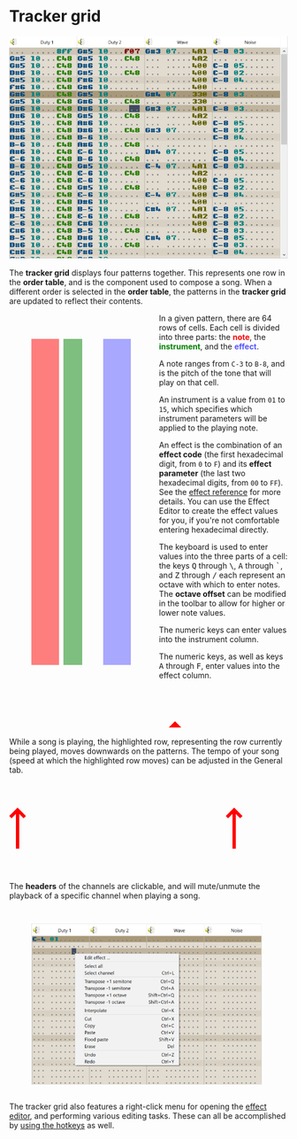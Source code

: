 # Tracker grid

![Screenshot of the tracker grid](../img/tracker_grid.png)

The **tracker grid** displays four patterns together.
This represents one row in the **order table**, and is the component used to compose a song.
When a different order is selected in the **order table**, the patterns in the **tracker grid** are updated to reflect their contents.

<style>
.note {
	color: red;
	fill: red;
}
.instr {
	color: green;
	fill: green;
}
.fx {
	color: #55f;
	fill: #55f;
}
rect { fill-opacity: 0.5; }

figure { float: left; }

use { stroke: red; stroke-width: 6px; }
</style>

<figure>
<svg width="191" height="623">
	<image href="../img/pattern.png"/>
	<rect x="0" y="32" width="50" height="589" class="note"/>
	<rect x="58" y="32" width="34" height="589" class="instr"/>
	<rect x="130" y="32" width="50" height="589" class="fx"/>
</svg>
</figure>

In a given pattern, there are 64 rows of cells.
Each cell is divided into three parts: the **<span class="note">note</span>**, the **<span class="instr">instrument</span>**, and the **<span class="fx">effect</span>**.

A note ranges from `C-3` to `B-8`, and is the pitch of the tone that will play on that cell.

An instrument is a value from `01` to `15`, which specifies which instrument parameters will be applied to the playing note.

An effect is the combination of an **effect code** (the first hexadecimal digit, from `0` to `F`) and its **effect parameter** (the last two hexadecimal digits, from `00` to `FF`).
See the [effect reference](./effect-reference.md) for more details.
You can use the Effect Editor to create the effect values for you, if you're not comfortable entering hexadecimal directly.

The keyboard is used to enter values into the three parts of a cell: the keys <kbd>Q</kbd> through <kbd>\\</kbd>, <kbd>A</kbd> through <kbd>\`</kbd>, and <kbd>Z</kbd> through <kbd>/</kbd> each represent an octave with which to enter notes.
The **octave offset** can be modified in the toolbar to allow for higher or lower note values.

The numeric keys can enter values into the instrument column.

The numeric keys, as well as keys <kbd>A</kbd> through <kbd>F</kbd>, enter values into the effect column.

<svg width="780" height="110" style="clear: left;">
	<defs>
		<g id="arrow">
			<polyline points="0,70 0,0"/>
			<polyline points="-13,13 0,0 13,13" fill="none"/>
		</g>
	</defs>
	<image href="../img/highlighted_row.png"/>
	<use href="#arrow" x="300" y="65"/>
</svg>

While a song is playing, the highlighted row, representing the row currently being played, moves downwards on the patterns.
The tempo of your song (speed at which the highlighted row moves) can be adjusted in the General tab.

<svg width="780" height="251">
	<image href="../img/channel_headers.png"/>
	<use href="#arrow" x="15" y="50"/>
	<use href="#arrow" x="407" y="50"/>
</svg>

The **headers** of the channels are clickable, and will mute/unmute the playback of a specific channel when playing a song.

<figure>

![Test](../img/right_click_menu.png)

</figure>

The tracker grid also features a right-click menu for opening the [effect editor](./effect-editor.md), and performing various editing tasks.
These can all be accomplished by [using the hotkeys](./hotkeys.md) as well.
